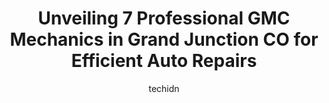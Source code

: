 ---
layout: ampstory
image: https://images.unsplash.com/photo-1503376780353-7e6692767b70?ixlib=rb-4.0.3&ixid=MnwxMjA3fDB8MHxwaG90by1wYWdlfHx8fGVufDB8fHx8&auto=format&fit=crop&w=640&h=853&q=80
author: techidn
featured: false
description: Looking for reliable and skilled GMC Mechanic in Grand Junction CO, USA? Your search ends here with the 7 best GMC Mechanic in town. With their expertise and commitment to delivering excepti
title: Unveiling 7 Professional GMC Mechanics in Grand Junction CO for Efficient Auto Repairs
cover:
   title: Unveiling 7 Professional GMC Mechanics in Grand Junction CO for Efficient Auto Repairs
   subtitle: Rickpate
   background: https://images.unsplash.com/photo-1503376780353-7e6692767b70?ixlib=rb-4.0.3&ixid=MnwxMjA3fDB8MHxwaG90by1wYWdlfHx8fGVufDB8fHx8&auto=format&fit=crop&w=640&h=853&q=80

pages: 
 - layout: thirds
   top: <h1>#1 Scottys Complete Car Care Center</h1>
   bottom: "<p>In June I took my car into Scottys to have my starter replaced. While they had my car it was involved in an accident. Scottys said that an employee bumped it moving veh</p>"
   background: https://www.knot35.com/toplist/wp-content/uploads/2023/06/best-gmc-mechanic-1-in-grand-junction-co-1685834200.jpeg
   backgroundblur: true
 - layout: thirds
   top: <h1>#2 Scotts Grand Junction Auto</h1>
   bottom: "<p>3206 E Rd, Clifton, CO 81520, United States</p>"
   background: https://www.knot35.com/toplist/wp-content/uploads/2023/06/best-gmc-mechanic-2-in-grand-junction-co-1685834200.jpeg
   cta:
      link: https://www.knot35.com/toplist/unveiling-7-professional-gmc-mechanics-in-grand-junction-co-for-efficient-auto-repairs/
      text: Unveiling 7 Professional GMC Mechanics in Grand Junction CO for Efficient Auto Repairs
 - layout: thirds
   top: <h1>#3 Antonellis Advanced Automotive</h1>
   bottom: "<p>365 Bonny St, Grand Junction, CO 81501, United States</p>"
   background: https://www.knot35.com/toplist/wp-content/uploads/2023/06/best-gmc-mechanic-3-in-grand-junction-co-1685834201.jpeg
   cta:
      link: https://www.knot35.com/toplist/unveiling-7-professional-gmc-mechanics-in-grand-junction-co-for-efficient-auto-repairs/
      text: Unveiling 7 Professional GMC Mechanics in Grand Junction CO for Efficient Auto Repairs
 - layout: thirds
   top: <h1>#4 The Foreign Aid</h1>
   bottom: "<p>574 25 Rd, Grand Junction, CO 81505, United States</p>"
   background: https://images.unsplash.com/photo-1541356665065-22676f35dd40?ixlib=rb-4.0.3&ixid=MnwxMjA3fDB8MHxwaG90by1wYWdlfHx8fGVufDB8fHx8&auto=format&fit=crop&w=640&h=853&q=80
   cta:
      link: https://www.knot35.com/toplist/unveiling-7-professional-gmc-mechanics-in-grand-junction-co-for-efficient-auto-repairs/
      text: Unveiling 7 Professional GMC Mechanics in Grand Junction CO for Efficient Auto Repairs
 - layout: thirds
   top: <h1>#5 Jeffs Automotive Service & Repair LLC</h1>
   bottom: "<p>490 28 1/4 Rd, Grand Junction, CO 81501, United States</p>"
   background: https://images.unsplash.com/photo-1488554378835-f7acf46e6c98?ixlib=rb-4.0.3&ixid=MnwxMjA3fDB8MHxwaG90by1wYWdlfHx8fGVufDB8fHx8&auto=format&fit=crop&w=640&h=853&q=80
   cta:
      link: https://www.knot35.com/toplist/unveiling-7-professional-gmc-mechanics-in-grand-junction-co-for-efficient-auto-repairs/
      text: Unveiling 7 Professional GMC Mechanics in Grand Junction CO for Efficient Auto Repairs
 - layout: thirds
   top: <h1>#6 Atlas Automotive</h1>
   bottom: "<p>1917 N 1st St, Grand Junction, CO 81504, United States</p>"
   background: https://images.unsplash.com/photo-1546497974-b213c9efb599?ixlib=rb-4.0.3&ixid=MnwxMjA3fDB8MHxwaG90by1wYWdlfHx8fGVufDB8fHx8&auto=format&fit=crop&w=640&h=853&q=80
   cta:
      link: https://www.knot35.com/toplist/unveiling-7-professional-gmc-mechanics-in-grand-junction-co-for-efficient-auto-repairs/
      text: Unveiling 7 Professional GMC Mechanics in Grand Junction CO for Efficient Auto Repairs
 - layout: thirds
   top: <h1>#7 Simpson Brothers Garage</h1>
   bottom: "<p>2510 Weslo Ave, Grand Junction, CO 81505, United States</p>"
   background: https://images.unsplash.com/photo-1618556658017-fd9c732d1360?ixlib=rb-4.0.3&ixid=MnwxMjA3fDB8MHxwaG90by1wYWdlfHx8fGVufDB8fHx8&auto=format&fit=crop&w=640&h=853&q=80
   cta:
      link: https://www.knot35.com/toplist/unveiling-7-professional-gmc-mechanics-in-grand-junction-co-for-efficient-auto-repairs/
      text: Unveiling 7 Professional GMC Mechanics in Grand Junction CO for Efficient Auto Repairs
 - layout: thirds
   middle: Continue reading...
   background: https://images.unsplash.com/photo-1615749413727-825b59a857b5?ixlib=rb-4.0.3&ixid=MnwxMjA3fDB8MHxwaG90by1wYWdlfHx8fGVufDB8fHx8&auto=format&fit=crop&w=640&h=853&q=80
   cta:
      link: https://www.knot35.com/toplist/unveiling-7-professional-gmc-mechanics-in-grand-junction-co-for-efficient-auto-repairs/
      text: Unveiling 7 Professional GMC Mechanics in Grand Junction CO for Efficient Auto Repairs
      
---